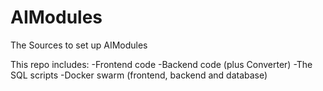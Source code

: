 # AIModules
The Sources to set up AIModules

This repo includes:
-Frontend code
-Backend code (plus Converter)
-The SQL scripts
-Docker swarm (frontend, backend and database)
